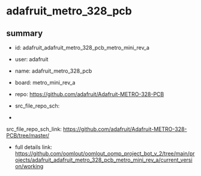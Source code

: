 # adafruit_metro_328_pcb
 
## summary 
* id: adafruit_adafruit_metro_328_pcb_metro_mini_rev_a
* user: adafruit
* name: adafruit_metro_328_pcb
* board: metro_mini_rev_a
* repo: https://github.com/adafruit/Adafruit-METRO-328-PCB



* src_file_repo_sch: 
*
 src_file_repo_sch_link: https://github.com/adafruit/Adafruit-METRO-328-PCB/tree/master/
* full details link: https://github.com/oomlout/oomlout_oomp_project_bot_v_2/tree/main/projects/adafruit_adafruit_metro_328_pcb_metro_mini_rev_a/current_version/working  






